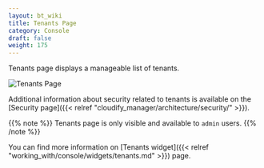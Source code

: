 ```yaml
---
layout: bt_wiki
title: Tenants Page
category: Console
draft: false
weight: 175
---
```


Tenants page displays a manageable list of tenants.

![Tenants Page]( /images/ui/pages/tenants-page.png )

Additional information about security related to tenants is available on the [Security page]({{< relref "cloudify_manager/architecture/security/" >}}).

{{% note %}}
Tenants page is only visible and available to `admin` users.
{{% /note %}}

You can find more information on [Tenants widget]({{< relref "working_with/console/widgets/tenants.md" >}}) page.
